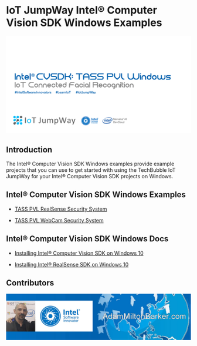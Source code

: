 # IoT JumpWay Intel® Computer Vision SDK Windows Examples

![TechBubble IoT JumpWay Docs](images/Intel-Computer-Vision-Windows.png)

## Introduction

The Intel® Computer Vision SDK Windows examples provide example projects that you can use to get started with using the TechBubble IoT JumpWay for your Intel® Computer Vision SDK projects on Windows.

## Intel® Computer Vision SDK Windows Examples

- [TASS PVL RealSense Security System](https://github.com/SSG-DRD-IOT/demo-tass/tree/master/TASS-PVL/Windows/Realsense/ConsoleApp "TASS PVL RealSense Security System")

- [TASS PVL WebCam Security System](https://github.com/SSG-DRD-IOT/demo-tass/tree/master/TASS-PVL/Windows/Webcam/ConsoleApp "TASS PVL WebCam Security System")

## Intel® Computer Vision SDK Windows Docs

- [Installing Intel® Computer Vision SDK on Windows 10](https://github.com/SSG-DRD-IOT/demo-tass/tree/master/TASS-PVL/Windows/_Docs/1-Installing-Intel-CV-SDK.md "Installing Intel® Computer Vision SDK on Windows 10")

- [Installing Intel® RealSense SDK on Windows 10](https://github.com/SSG-DRD-IOT/demo-tass/tree/master/TASS-PVL/Windows/_Docs/2-Installing-Intel-RealSense-SDK.md "Installing Intel® RealSense SDK on Windows 10")

## Contributors

[![Adam Milton-Barker, Intel® Software Innovator](../../images/Intel-Software-Innovator.jpg)](https://github.com/AdamMiltonBarker)
